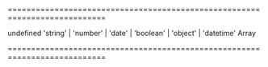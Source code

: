 ===========================================================================
<!--default-->undefined<!--/default-->
<!--acceptValues-->'string' | 'number' | 'date' | 'boolean' | 'object' | 'datetime'<!--/acceptValues-->
<!--type-->Array<String><!--/type-->
===========================================================================

<!--shortDescription-->

<!--/shortDescription-->

<!--fullDescription-->

<!--/fullDescription-->
